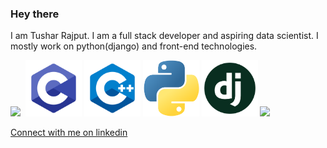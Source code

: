 ### Hey there
I am Tushar Rajput. I am a full stack developer and aspiring data scientist.
I mostly work on python(django) and front-end technologies.
<p>
<img src="https://github.com/tush-tr/tush-tr/blob/master/res/c.png" height="90" >
<img src="" height="90" >
<img src="res/c.png" height="90" >
<img src="res/cpp.png" height="90" >
<img src="res/python.png" height="90" >
<img src="res/django.png" height="90" >
<img src="https://giphy.com/gifs/ciscoengemojis-security-26n7b7PjSOZJwVCmY" height="90">
</p>
<a href="https://www.linkedin.com/in/tushar-r-849510116/">Connect with me on linkedin</a>